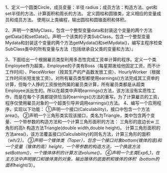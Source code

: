 1、定义一个圆类Circle，成员变量：半径 radius；成员方法：构造方法、get和set半径的方法、计算面积和周长的方法。
定义圆柱和圆锥类，定义相应的变量成员和成员方法。
使用以上类编程，输出圆柱和圆锥面积和体积。

2、声明一个类MyClass，包含一个整型变量data和封装这个变量的两个方法getData()和setData()。声明一个该类的子类SubClass，包含一个整型变量Mydata和封装这个变量的两个方法getMydata()和setMydata()，编写主程序检查SubClass类中的所有变量与方法（包括继承自父类的变量和方法）。

3、下面给出一个根据雇员类型利用多态性完成工资单计算的程序。定义一个类Employee作为超类，Employee的子类有Boss（每星期发给他固定工资，而不计工作时间）、PieceWorker（按其生产的产品数发放工资）、HourlyWorker（根据工作时间长短发放工资）。对所有雇员类型都使用earnings()方法完成其工资单的计算，但每个人挣的工资按他所属的雇员类计算，所有雇员类都是从超类Employee派出生的。所以在超类中声明earnings()方法，该方法没有实质性工作，而是在每个子类都提供恰当的earnings()方法的重写。为了计算雇员的工资，程序仅使用雇员对象的一个超类引导并调用earnings()方法。
4、编写一个应用程序，实现以下功能：
①声明一个接口(Calculability)，接口中包含一个方法area()。
②声明一个三角形类实现该接口，类名为Triangle，类中包含两个变量、一个带参数的构造方法和一个计算三角形面积的方法：
三角形的底边长w
三角形的高h
构造方法Triangle(double width,double height)。
计算三角形面积的方法area()，该方法覆盖接口(Calculability)的同名方法，计算三角形的面积（w*h/2）。
③声明一个锥体类（Taper），包含一个接口对象bottom(锥体的底)和一个变量（锥体的高）height，一个带参数的构造方法，一个换底方法setBottom()，一个锥体体积的计算方法volume()。
④声明一个主类Exp6_1，在主方法中声明接口和锥体类的对象，输出锥体的底面积和锥体的体积（bottom的面积*height/3）。

